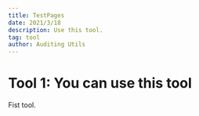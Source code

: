 ```yaml
---
title: TestPages
date: 2021/3/18
description: Use this tool.
tag: tool
author: Auditing Utils
---
```


# Tool 1: You can use this tool

Fist tool.

